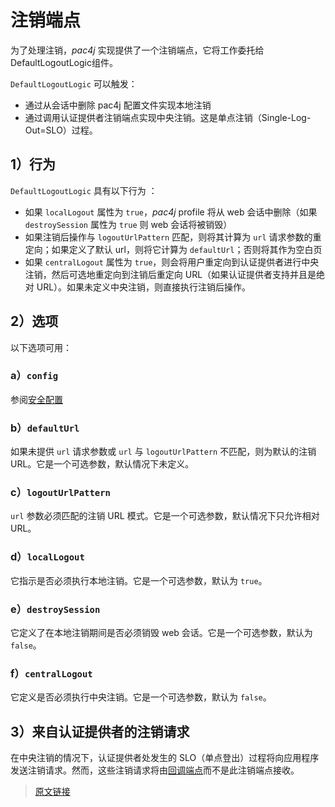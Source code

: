 # 注销端点

为了处理注销，*pac4j* 实现提供了一个注销端点，它将工作委托给DefaultLogoutLogic组件。

`DefaultLogoutLogic` 可以触发：

- 通过从会话中删除 pac4j 配置文件实现本地注销
- 通过调用认证提供者注销端点实现中央注销。这是单点注销（Single-Log-Out=SLO）过程。

## 1）行为

`DefaultLogoutLogic` 具有以下行为 ：

- 如果 `localLogout` 属性为 `true`，*pac4j* profile 将从 web 会话中删除（如果 `destroySession` 属性为 `true` 则 web 会话将被销毁）
- 如果注销后操作与 `logoutUrlPattern` 匹配，则将其计算为 `url` 请求参数的重定向；如果定义了默认 url，则将它计算为 `defaultUrl`；否则将其作为空白页
- 如果 `centralLogout` 属性为 `true`，则会将用户重定向到认证提供者进行中央注销，然后可选地重定向到注销后重定向 URL（如果认证提供者支持并且是绝对 URL）。如果未定义中央注销，则直接执行注销后操作。

## 2）选项

以下选项可用：

### a）`config`

参阅[安全配置](/v4.5/config.html)

### b）`defaultUrl`

如果未提供 `url` 请求参数或 `url` 与 `logoutUrlPattern` 不匹配，则为默认的注销 URL。它是一个可选参数，默认情况下未定义。

### c）`logoutUrlPattern`

`url` 参数必须匹配的注销 URL 模式。它是一个可选参数，默认情况下只允许相对 URL。

### d）`localLogout`

它指示是否必须执行本地注销。它是一个可选参数，默认为 `true`。

### e）`destroySession`

它定义了在本地注销期间是否必须销毁 web 会话。它是一个可选参数，默认为 `false`。

### f）`centralLogout`

它定义是否必须执行中央注销。它是一个可选参数，默认为 `false`。

## 3）来自认证提供者的注销请求

在中央注销的情况下，认证提供者处发生的 SLO（单点登出）过程将向应用程序发送注销请求。然而，这些注销请求将由[回调端点](/v4.5/callback-endpoint.html)而不是此注销端点接收。

> [原文链接](https://www.pac4j.org/4.5.x/docs/logout-endpoint.html)
